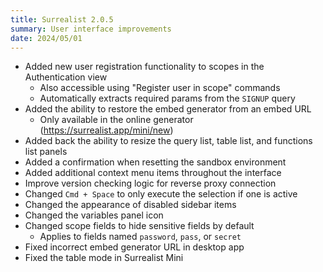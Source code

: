 ```yaml
---
title: Surrealist 2.0.5
summary: User interface improvements
date: 2024/05/01
---
```


- Added new user registration functionality to scopes in the Authentication view
	- Also accessible using "Register user in scope" commands
	- Automatically extracts required params from the `SIGNUP` query
- Added the ability to restore the embed generator from an embed URL
	- Only available in the online generator (https://surrealist.app/mini/new)
- Added back the ability to resize the query list, table list, and functions list panels
- Added a confirmation when resetting the sandbox environment
- Added additional context menu items throughout the interface
- Improve version checking logic for reverse proxy connection
- Changed `Cmd + Space` to only execute the selection if one is active
- Changed the appearance of disabled sidebar items
- Changed the variables panel icon
- Changed scope fields to hide sensitive fields by default
	- Applies to fields named `password`, `pass`, or `secret`
- Fixed incorrect embed generator URL in desktop app
- Fixed the table mode in Surrealist Mini